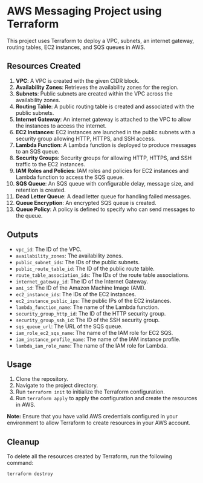 # AWS Messaging Project using Terraform

This project uses Terraform to deploy a VPC, subnets, an internet gateway, routing tables, EC2 instances, and SQS queues in AWS.

## Resources Created

1. **VPC**: A VPC is created with the given CIDR block.
2. **Availability Zones**: Retrieves the availability zones for the region.
3. **Subnets**: Public subnets are created within the VPC across the availability zones.
4. **Routing Table**: A public routing table is created and associated with the public subnets.
5. **Internet Gateway**: An internet gateway is attached to the VPC to allow the instances to access the internet.
6. **EC2 Instances**: EC2 instances are launched in the public subnets with a security group allowing HTTP, HTTPS, and SSH access.
7. **Lambda Function**: A Lambda function is deployed to produce messages to an SQS queue.
8. **Security Groups**: Security groups for allowing HTTP, HTTPS, and SSH traffic to the EC2 instances.
9. **IAM Roles and Policies**: IAM roles and policies for EC2 instances and Lambda function to access the SQS queue.
10. **SQS Queue**: An SQS queue with configurable delay, message size, and retention is created.
11. **Dead Letter Queue**: A dead letter queue for handling failed messages.
12. **Queue Encryption**: An encrypted SQS queue is created.
13. **Queue Policy**: A policy is defined to specify who can send messages to the queue.

## Outputs

- `vpc_id`: The ID of the VPC.
- `availability_zones`: The availability zones.
- `public_subnet_ids`: The IDs of the public subnets.
- `public_route_table_id`: The ID of the public route table.
- `route_table_association_ids`: The IDs of the route table associations.
- `internet_gateway_id`: The ID of the Internet Gateway.
- `ami_id`: The ID of the Amazon Machine Image (AMI).
- `ec2_instance_ids`: The IDs of the EC2 instances.
- `ec2_instance_public_ips`: The public IPs of the EC2 instances.
- `lambda_function_name`: The name of the Lambda function.
- `security_group_http_id`: The ID of the HTTP security group.
- `security_group_ssh_id`: The ID of the SSH security group.
- `sqs_queue_url`: The URL of the SQS queue.
- `iam_role_ec2_sqs_name`: The name of the IAM role for EC2 SQS.
- `iam_instance_profile_name`: The name of the IAM instance profile.
- `lambda_iam_role_name`: The name of the IAM role for Lambda.

## Usage

1. Clone the repository.
2. Navigate to the project directory.
3. Run `terraform init` to initialize the Terraform configuration.
4. Run `terraform apply` to apply the configuration and create the resources in AWS.

**Note:** Ensure that you have valid AWS credentials configured in your environment to allow Terraform to create resources in your AWS account.

## Cleanup

To delete all the resources created by Terraform, run the following command:

```bash
terraform destroy
